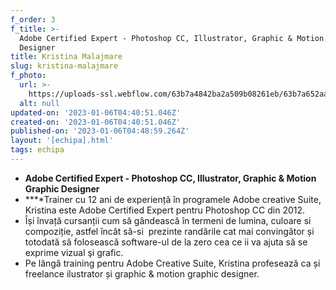 ```yaml
---
f_order: 3
f_title: >-
  Adobe Certified Expert - Photoshop CC, Illustrator, Graphic & Motion Graphic
  Designer
title: Kristina Malajmare
slug: kristina-malajmare
f_photo:
  url: >-
    https://uploads-ssl.webflow.com/63b7a4842ba2a509b08261eb/63b7a652aae073c178b2f836_63999a2ca35a2b6a128413ae_tina-malajmare.png
  alt: null
updated-on: '2023-01-06T04:40:51.046Z'
created-on: '2023-01-06T04:40:51.046Z'
published-on: '2023-01-06T04:48:59.264Z'
layout: '[echipa].html'
tags: echipa
---
```


*   ‍**Adobe Certified Expert - Photoshop CC, Illustrator, Graphic & Motion Graphic Designer**
*   **‍**Trainer cu 12 ani de experiență în programele Adobe creative Suite, Kristina este Adobe Certified Expert pentru Photoshop CC din 2012.
*   Își învață cursanții cum să gândească în termeni de lumina, culoare si compoziție, astfel încât să-si  prezinte randările cat mai convingător și totodată să folosească software-ul de la zero cea ce ii va ajuta să se exprime vizual şi grafic.
*   Pe lângă training pentru Adobe Creative Suite, Kristina profesează ca și freelance ilustrator și graphic & motion graphic designer.
